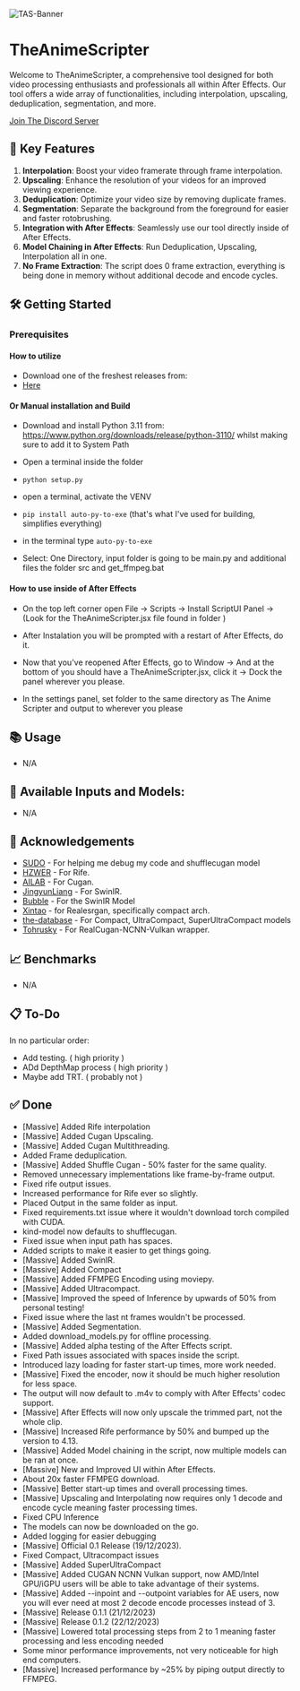 ![TAS-Banner](https://github.com/NevermindNilas/TheAnimeScripter/assets/128264457/7eebf967-5466-40a6-a6ba-14e8163c78bc)

# TheAnimeScripter

Welcome to TheAnimeScripter, a comprehensive tool designed for both video processing enthusiasts and professionals all within After Effects. Our tool offers a wide array of functionalities, including interpolation, upscaling, deduplication, segmentation, and more.

[Join The Discord Server](https://discord.gg/bFA6xZxM5V)

## 🚀 Key Features

1. **Interpolation**: Boost your video framerate through frame interpolation.
2. **Upscaling**: Enhance the resolution of your videos for an improved viewing experience.
3. **Deduplication**: Optimize your video size by removing duplicate frames.
4. **Segmentation**: Separate the background from the foreground for easier and faster rotobrushing.
5. **Integration with After Effects**: Seamlessly use our tool directly inside of After Effects.
6. **Model Chaining in After Effects**: Run Deduplication, Upscaling, Interpolation all in one.
7. **No Frame Extraction**: The script does 0 frame extraction, everything is being done in memory without additional decode and encode cycles.

## 🛠️ Getting Started

### Prerequisites

#### How to utilize

- Download one of the freshest releases from: 
- [Here](https://github.com/NevermindNilas/TheAnimeScripter/releases)


#### Or Manual installation and Build

- Download and install Python 3.11 from: https://www.python.org/downloads/release/python-3110/ whilst making sure to add it to System Path

- Open a terminal inside the folder

- ```python setup.py```

- open a terminal, activate the VENV

- ```pip install auto-py-to-exe``` (that's what I've used for building, simplifies everything)

- in the terminal type ```auto-py-to-exe```

- Select: One Directory, input folder is going to be main.py and additional files the folder src and get_ffmpeg.bat

#### How to use inside of After Effects

- On the top left corner open File -> Scripts -> Install ScriptUI Panel -> (Look for the TheAnimeScripter.jsx file found in folder )

- After Instalation you will be prompted with a restart of After Effects, do it.

- Now that you've reopened After Effects, go to Window -> And at the bottom of you should have a TheAnimeScripter.jsx, click it -> Dock the panel wherever you please.

- In the settings panel, set folder to the same directory as The Anime Scripter and output to wherever you please

## 📚 Usage

- N/A

## 📝 Available Inputs and Models:

- N/A

## 🙏 Acknowledgements

- [SUDO](https://github.com/styler00dollar/VSGAN-tensorrt-docker) - For helping me debug my code and shufflecugan model
- [HZWER](https://github.com/hzwer/Practical-RIFE) - For Rife.
- [AILAB](https://github.com/bilibili/ailab/tree/main/Real-CUGAN) - For Cugan.
- [JingyunLiang](https://github.com/JingyunLiang/SwinIR) - For SwinIR.
- [Bubble](https://github.com/Bubblemint864/AI-Models) - For the SwinIR Model
- [Xintao](https://github.com/xinntao/Real-ESRGAN) - for Realesrgan, specifically compact arch.
- [the-database](https://github.com/the-database/mpv-upscale-2x_animejanai) - For Compact, UltraCompact, SuperUltraCompact models
- [Tohrusky](https://github.com/Tohrusky/realcugan-ncnn-py) - For RealCugan-NCNN-Vulkan wrapper.

## 📈 Benchmarks

- N/A

## 📋 To-Do

In no particular order:
- Add testing. ( high priority )
- ADd DepthMap process ( high priority )
- Maybe add TRT. ( probably not )

## ✅ Done

- [Massive] Added Rife interpolation
- [Massive] Added Cugan Upscaling.
- [Massive] Added Cugan Multithreading.
- Added Frame deduplication.
- [Massive] Added Shuffle Cugan - 50% faster for the same quality.
- Removed unnecessary implementations like frame-by-frame output.
- Fixed rife output issues.
- Increased performance for Rife ever so slightly.
- Placed Output in the same folder as input.
- Fixed requirements.txt issue where it wouldn't download torch compiled with CUDA.
- kind-model now defaults to shufflecugan.
- Fixed issue when input path has spaces.
- Added scripts to make it easier to get things going.
- [Massive] Added SwinIR.
- [Massive] Added Compact
- [Massive] Added FFMPEG Encoding using moviepy.
- [Massive] Added Ultracompact.
- [Massive] Improved the speed of Inference by upwards of 50% from personal testing!
- Fixed issue where the last nt frames wouldn't be processed.
- [Massive] Added Segmentation.
- Added download_models.py for offline processing.
- [Massive] Added alpha testing of the After Effects script.
- Fixed Path issues associated with spaces inside the script.
- Introduced lazy loading for faster start-up times, more work needed.
- [Massive] Fixed the encoder, now it should be much higher resolution for less space.
- The output will now default to .m4v to comply with After Effects' codec support.
- [Massive] After Effects will now only upscale the trimmed part, not the whole clip.
- [Massive] Increased Rife performance by 50% and bumped up the version to 4.13.
- [Massive] Added Model chaining in the script, now multiple models can be ran at once.
- [Massive] New and Improved UI within After Effects.
- About 20x faster FFMPEG download.
- [Massive] Better start-up times and overall processing times.
- [Massive] Upscaling and Interpolating now requires only 1 decode and encode cycle meaning faster processing times.
- Fixed CPU Inference
- The models can now be downloaded on the go.
- Added logging for easier debugging
- [Massive] Official 0.1 Release (19/12/2023).
- Fixed Compact, Ultracompact issues
- [Massive] Added SuperUltraCompact
- [Massive] Added CUGAN NCNN Vulkan support, now AMD/Intel GPU/iGPU users will be able to take advantage of their systems.
- [Massive] Added --inpoint and --outpoint variables for AE users, now you will ever need at most 2 decode encode processes instead of 3.
- [Massive] Release 0.1.1 (21/12/2023)
- [Massive] Release 0.1.2 (22/12/2023)
- [Massive] Lowered total processing steps from 2 to 1 meaning faster processing and less encoding needed
- Some minor performance improvements, not very noticeable for high end computers.
- [Massive] Increased performance by ~25% by piping output directly to FFMPEG.